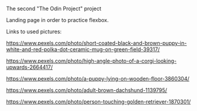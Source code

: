 The second "The Odin Project" project

Landing page in order to practice flexbox.

Links to used pictures:

https://www.pexels.com/photo/short-coated-black-and-brown-puppy-in-white-and-red-polka-dot-ceramic-mug-on-green-field-39317/

https://www.pexels.com/photo/high-angle-photo-of-a-corgi-looking-upwards-2664417/

https://www.pexels.com/photo/a-puppy-lying-on-wooden-floor-3860304/

https://www.pexels.com/photo/adult-brown-dachshund-1139795/

https://www.pexels.com/photo/person-touching-golden-retriever-1870301/